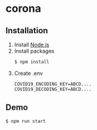 # corona
## Installation
1. Install [Node.js](https://nodejs.org/en/download/)
2. Install packages 
	```sh
	$ npm install
	```
3. Create .env
	```
	COVID19_ENCODING_KEY=ABCD....
	COVID19_DECODING_KEY=ABCD....
	```

## Demo
```sh
$ npm run start
```